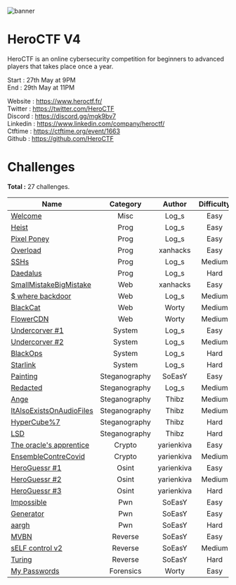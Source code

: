 ![banner](https://pbs.twimg.com/profile_banners/815907006708060160/1586530306/1500x500)

# HeroCTF V4

HeroCTF is an online cybersecurity competition for beginners to advanced players that takes place once a year.

Start : 27th May at 9PM<br>
End : 29th May at 11PM

Website : https://www.heroctf.fr/<br>
Twitter : https://twitter.com/HeroCTF<br>
Discord : https://discord.gg/mgk9bv7<br>
Linkedin : https://www.linkedin.com/company/heroctf/<br>
Ctftime : https://ctftime.org/event/1663<br>
Github : https://github.com/HeroCTF

# Challenges

**Total :** 27 challenges.

| Name                                                                | Category      | Author     | Difficulty  | Done |
|---------------------------------------------------------------------|:-------------:|:----------:|:-----------:|:----:|
| [Welcome](Misc/welcome/)                                            | Misc          | Log\_s     | Easy        |  ✅  |
| [Heist](Prog/heist/)                                                | Prog          | Log\_s     | Easy        |  ✅  |
| [Pixel Poney](Prog/pixel_poney/)                                    | Prog          | Log\_s     | Easy        |  ✅  |
| [Overload](Prog/Overload/)                                          | Prog          | xanhacks   | Easy        |  ✅  |
| [SSHs](Prog/SSHs/)                                                  | Prog          | Log\_s     | Medium      |  ✅  |
| [Daedalus](Prog/daedalus/)                                          | Prog          | Log\_s     | Hard        |  ✅  |
| [SmallMistakeBigMistake](Web/SmallMistakeBigMistake/)               | Web           | xanhacks   | Easy        |  ✅  |
| [$ where backdoor](Web/whereBackdoor/)                              | Web           | Log\_s     | Medium      |  ✅  |
| [BlackCat](Web/BlackCat/)                                           | Web           | Worty      | Medium      |  ❌  |
| [FlowerCDN](Web/FlowerCDN/)                                         | Web           | Worty      | Medium      |  ❌  |
| [Undercorver #1](System/undercover1/)                               | System        | Log\_s     | Easy        |  ✅  |
| [Undercorver #2](System/undercover2/)                               | System        | Log\_s     | Medium      |  ✅  |
| [BlackOps](System/BlackOps/)                                        | System        | Log\_s     | Hard        |  ✅  |
| [Starlink](System/Starlink/)                                        | System        | Log\_s     | Hard        |  ❌  |
| [Painting](Steganography/Painting)                                  | Steganography | SoEasY     | Easy        |  ❌  |
| [Redacted](Steganography/Redacted/)                                 | Steganography | Log\_s     | Medium      |  ✅  |
| [Ange](Steganography/Ange/)                                         | Steganography | Thibz      | Medium      |  ❌  |
| [ItAlsoExistsOnAudioFiles](Steganography/ItAlsoExistsOnAudioFiles/) | Steganography | Thibz      | Medium      |  ❌  |
| [HyperCube%7](Steganography/HyperCube%7/)                           | Steganography | Thibz      | Hard        |  ❌  |
| [LSD](Steganography/LSD/)                                           | Steganography | Thibz      | Hard        |  ❌  |
| [The oracle's apprentice](Crypto/Oracles_apprentice/)               | Crypto        | yarienkiva | Easy        |  ✅  |
| [EnsembleContreCovid](Crypto/EnsembleContreCovid/)                  | Crypto        | yarienkiva | Medium      |  ❌  |
| [HeroGuessr #1](Osint/HeroGuessr#1/)                                | Osint         | yarienkiva | Easy        |  ❌  |
| [HeroGuessr #2](Osint/HeroGuessr#2/)                                | Osint         | yarienkiva | Medium      |  ❌  |
| [HeroGuessr #3](Osint/HeroGuessr#3/)                                | Osint         | yarienkiva | Hard        |  ❌  |
| [Impossible](Pwn/Impossible/)                                       | Pwn           | SoEasY     | Easy        |  ❌  |
| [Generator](Pwn/Generator)                                          | Pwn           | SoEasY     | Easy        |  ❌  |
| [aargh](Pwn/aargh/)                                                 | Pwn           | SoEasY     | Hard        |  ❌  |
| [MVBN](Reverse/MVBN/)                                               | Reverse       | SoEasY     | Easy        |  ❌  |
| [sELF control v2](Reverse/sELF%20control%20v2/)                     | Reverse       | SoEasY     | Medium      |  ❌  |
| [Turing](Reverse/Turing/)                                           | Reverse       | SoEasY     | Hard        |  ❌  |
| [My Passwords](Forensics/MyPasswords)				      | Forensics     | Worty      | Easy        |  ✅ |
